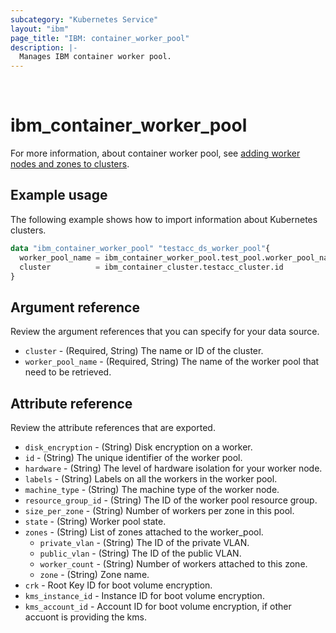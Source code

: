 ```yaml
---
subcategory: "Kubernetes Service"
layout: "ibm"
page_title: "IBM: container_worker_pool"
description: |-
  Manages IBM container worker pool.
---
```

​
# ibm_container_worker_pool
For more information, about container worker pool, see [adding worker nodes and zones to clusters](https://cloud.ibm.com/docs/containers?topic=containers-add_workers).
​
## Example usage
The following example shows how to import information about Kubernetes clusters.

```terraform
data "ibm_container_worker_pool" "testacc_ds_worker_pool"{
  worker_pool_name = ibm_container_worker_pool.test_pool.worker_pool_name
  cluster          = ibm_container_cluster.testacc_cluster.id
}
```
## Argument reference
Review the argument references that you can specify for your data source. 

- `cluster` - (Required, String) The name or ID of the cluster.
- `worker_pool_name` - (Required, String) The name of the worker pool that need to be retrieved.

## Attribute reference
Review the attribute references that are exported.

- `disk_encryption` - (String) Disk encryption on a worker.
- `id` - (String) The unique identifier of the worker pool. 
- `hardware` - (String) The level of hardware isolation for your worker node.
- `labels` - (String) Labels on all the workers in the worker pool.
- `machine_type` - (String) The machine type of the worker node.
- `resource_group_id` - (String) The ID of the worker pool resource group.
- `size_per_zone` - (String) Number of workers per zone in this pool.
- `state` - (String) Worker pool state. 
- `zones` - (String) List of zones attached to the worker_pool.
	- `private_vlan` - (String) The ID of the private VLAN.
	- `public_vlan` - (String) The ID of the public VLAN.
	- `worker_count` - (String) Number of workers attached to this zone.
  - `zone` - (String) Zone name.
- `crk` - Root Key ID for boot volume encryption.
- `kms_instance_id` - Instance ID for boot volume encryption.
- `kms_account_id` - Account ID for boot volume encryption, if other accuont is providing the kms.
